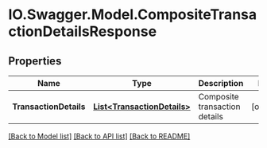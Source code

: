 # IO.Swagger.Model.CompositeTransactionDetailsResponse
## Properties

Name | Type | Description | Notes
------------ | ------------- | ------------- | -------------
**TransactionDetails** | [**List&lt;TransactionDetails&gt;**](TransactionDetails.md) | Composite transaction details | [optional] 

[[Back to Model list]](../README.md#documentation-for-models) [[Back to API list]](../README.md#documentation-for-api-endpoints) [[Back to README]](../README.md)

